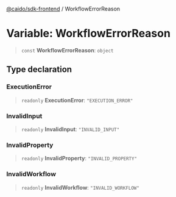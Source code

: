 [@caido/sdk-frontend](../index.md) / WorkflowErrorReason

# Variable: WorkflowErrorReason

> `const` **WorkflowErrorReason**: `object`

## Type declaration

### ExecutionError

> `readonly` **ExecutionError**: `"EXECUTION_ERROR"`

### InvalidInput

> `readonly` **InvalidInput**: `"INVALID_INPUT"`

### InvalidProperty

> `readonly` **InvalidProperty**: `"INVALID_PROPERTY"`

### InvalidWorkflow

> `readonly` **InvalidWorkflow**: `"INVALID_WORKFLOW"`
